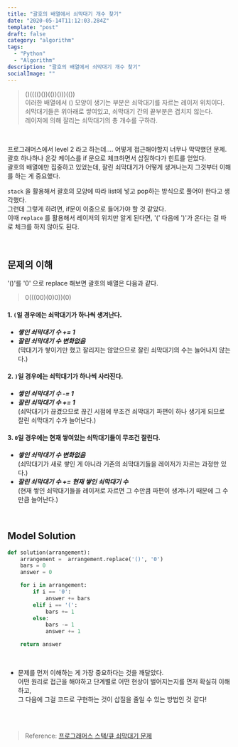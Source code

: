 ```yaml
---
title: "괄호의 배열에서 쇠막대기 개수 찾기"
date: "2020-05-14T11:12:03.284Z"
template: "post"
draft: false
category: "algorithm"
tags:
  - "Python"
  - "Algorithm"
description: "괄호의 배열에서 쇠막대기 개수 찾기"
socialImage: ""
---
```



> ()(((()())(())()))(())  
> 이러한 배열에서 () 모양이 생기는 부분은 쇠막대기를 자르는 레이저 위치이다.  
> 쇠막대기들은 위아래로 쌓여있고, 쇠막대기 간의 끝부분은 겹치지 않는다.  
> 레이저에 의해 잘리는 쇠막대기의 총 개수를 구하라.

<br>

프로그래머스에서 level 2 라고 하는데.... 어떻게 접근해야할지 너무나 막막했던 문제.  
괄호 하나하나 온갖 케이스를 if 문으로 체크하면서 삽질하다가 힌트를 얻었다.  
괄호의 배열에만 집중하고 있었는데, 잘린 쇠막대기가 어떻게 생겨나는지 그것부터 이해를 하는 게 중요했다.

`stack` 을 활용해서 괄호의 모양에 따라 list에 넣고 pop하는 방식으로 풀어야 한다고 생각했다.  
그런데 그렇게 하려면, if문이 이중으로 들어가야 할 것 같았다.  
이때 `replace` 를 활용해서 레이저의 위치만 알게 된다면, '(' 다음에 ')'가 온다는 걸 따로 체크를 하지 않아도 된다.

<br>

## 문제의 이해

'()'를 '0' 으로 replace 해보면 괄호의 배열은 다음과 같다.
> 0(((00)(0)0))(0)

#### 1. `(`일 경우에는 쇠막대기가 하나씩 생겨난다.
* **_쌓인 쇠막대기 수 += 1_**
* **_잘린 쇠막대기 수 변화없음_**  
  (막대기가 쌓이기만 했고 잘리지는 않았으므로 잘린 쇠막대기의 수는 늘어나지 않는다.)

#### 2. `)`일 경우에는 쇠막대기가 하나씩 사라진다.
* **_쌓인 쇠막대기 수 -= 1_**
* **_잘린 쇠막대기 수 += 1_**  
  (쇠막대기가 끊겼으므로 끊긴 시점에 무조건 쇠막대기 파편이 하나 생기게 되므로 잘린 쇠막대기 수가 늘어난다.)

#### 3. `0`일 경우에는 현재 쌓여있는 쇠막대기들이 무조건 잘린다.
* **_쌓인 쇠막대기 수 변화없음_**  
  (쇠막대기가 새로 쌓인 게 아니라 기존의 쇠막대기들을 레이저가 자르는 과정만 있다.)
* **_잘린 쇠막대기 수 += 현재 쌓인 쇠막대기 수_**  
  (현재 쌓인 쇠막대기들을 레이저로 자르면 그 수만큼 파편이 생겨나기 때문에 그 수만큼 늘어난다.)

<br>

## Model Solution
```python
def solution(arrangement):
    arrangement =  arrangement.replace('()', '0')
    bars = 0
    answer = 0

    for i in arrangement:
        if i == '0':
            answer += bars
        elif i == '(':
            bars += 1
        else:
            bars -= 1
            answer += 1

    return answer
```

<br>

* 문제를 먼저 이해하는 게 가장 중요하다는 것을 깨달았다.  
어떤 원리로 접근을 해야하고 단계별로 어떤 현상이 벌어지는지를 먼저 확실히 이해하고,  
그 다음에 그걸 코드로 구현하는 것이 삽질을 줄일 수 있는 방법인 것 같다!

<br>
<br>

> Reference: [프로그래머스 스택/큐 쇠막대기 문제](https://programmers.co.kr/learn/challenges)